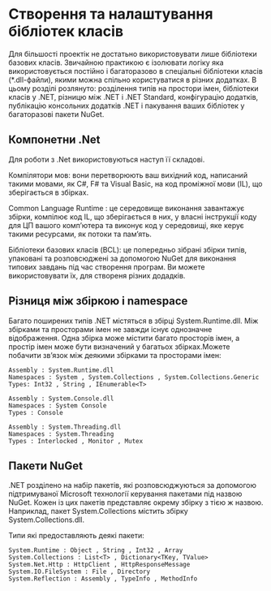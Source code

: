 # Створення та налаштування бібліотек класів

Для більшості проектік не достатьно використовувати лише бібліотеки базових класів. Звичайною практикою є ізолювати логіку яка використовується постійно і багаторазово в спеціальні бібліотеки класів (*.dll-файли), якими можна спільно користуватися в різних додатках.
В цьому розділі розлянуто: розділення типів на простори імен, бібліотеки класів у .NET, різницю між .NET і .NET Standard, конфігурацію додатків, публікацію консольних додатків .NET і пакування ваших бібліотек у багаторазові пакети NuGet. 

## Компонетни .Net

Для роботи з .Net використовуються наступ її складові.

Компілятори мов: вони перетворюють ваш вихідний код, написаний такими мовами, як C#, F# та Visual Basic, на код проміжної мови (IL), що зберігається в збірках.

Common Language Runtime : це середовище виконання завантажує збірки, компілює код IL, що зберігається в них, у власні інструкції коду для ЦП вашого комп’ютера та виконує код у середовищі, яке керує такими ресурсами, як потоки та пам’ять. 

Бібліотеки базових класів (BCL): це попередньо зібрані збірки типів, упаковані та розповсюджені за допомогою NuGet для виконання типових завдань під час створення програм. Ви можете використовувати їх, для створеня різних додадків.

## Різниця між збіркою і namespace

Багато поширених типів .NET містяться в збірці System.Runtime.dll. Між збірками та просторами імен не завжди існує однозначне відображення. Одна збірка може містити багато просторів імен, а простір імен може бути визначений у багатьох збірках.Можете побачити зв’язок між деякими збірками та просторами імен:

    Assembly : System.Runtime.dll 
    Namespaces : System , System.Collections , System.Collections.Generic
    Types: Int32 , String , IEnumerable<T>

    Assembly : System.Console.dll	
    Namespaces : System	Console
    Types : Console

    Assembly : System.Threading.dll	
    Namespaces : System.Threading	
    Types : Interlocked , Monitor , Mutex

## Пакети NuGet

.NET розділено на набір пакетів, які розповсюджуються за допомогою підтримуваної Microsoft технології керування пакетами під назвою NuGet. Кожен із цих пакетів представляє окрему збірку з тією ж назвою. Наприклад, пакет System.Collections містить збірку System.Collections.dll.

Типи які предоставляють деякі пакети:

    System.Runtime : Object , String , Int32 , Array
    System.Collections : List<T> , Dictionary<TKey, TValue>
    System.Net.Http : HttpClient , HttpResponseMessage
    System.IO.FileSystem : File , Directory
    System.Reflection : Assembly , TypeInfo , MethodInfo



